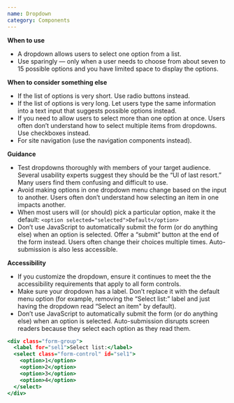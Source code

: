 ```yaml
---
name: Dropdown
category: Components
---
```

**When to use**
- A dropdown allows users to select one option from a list.
- Use sparingly — only when a user needs to choose from about seven to 15 possible options and you have limited space to display the options.

**When to consider something else**
- If the list of options is very short. Use radio buttons instead.
- If the list of options is very long. Let users type the same information into a text input that suggests possible options instead.
- If you need to allow users to select more than one option at once. Users often don’t understand how to select multiple items from dropdowns. Use checkboxes instead.
- For site navigation (use the navigation components instead).

**Guidance**
- Test dropdowns thoroughly with members of your target audience. Several usability experts suggest they should be the “UI of last resort.” Many users find them confusing and difficult to use.
- Avoid making options in one dropdown menu change based on the input to another. Users often don’t understand how selecting an item in one impacts another.
- When most users will (or should) pick a particular option, make it the default: `<option selected="selected">Default</option>`
- Don’t use JavaScript to automatically submit the form (or do anything else) when an option is selected. Offer a “submit” button at the end of the form instead. Users often change their choices multiple times. Auto-submission is also less accessible.

**Accessibility**
- If you customize the dropdown, ensure it continues to meet the the accessibility requirements that apply to all form controls.
- Make sure your dropdown has a label. Don’t replace it with the default menu option (for example, removing the “Select list:” label and just having the dropdown read “Select an item" by default).
- Don’t use JavaScript to automatically submit the form (or do anything else) when an option is selected. Auto-submission disrupts screen readers because they select each option as they read them.

```example.html
<div class="form-group">
  <label for="sel1">Select list:</label>
  <select class="form-control" id="sel1">
    <option>1</option>
    <option>2</option>
    <option>3</option>
    <option>4</option>
  </select>
</div>
```